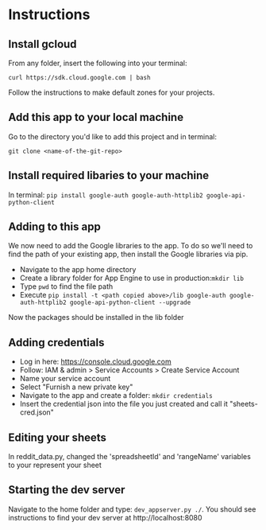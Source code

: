 # Instructions

## Install gcloud

From any folder, insert the following into your terminal:

```curl https://sdk.cloud.google.com | bash```

Follow the instructions to make default zones for your projects.

## Add this app to your local machine

Go to the directory you'd like to add this project and in terminal:

```git clone <name-of-the-git-repo> ```

## Install required libaries to your machine

In terminal: ```pip install google-auth google-auth-httplib2 google-api-python-client```


## Adding to this app

We now need to add the Google libraries to the app. To do so we'll need to find the path of your existing app, then install the Google libraries via pip.

* Navigate to the app home directory
* Create a library folder for App Engine to use in production:```mkdir lib```
* Type ```pwd``` to find the file path
* Execute ```pip install -t <path copied above>/lib google-auth google-auth-httplib2 google-api-python-client --upgrade```

Now the packages should be installed in the lib folder

## Adding credentials

* Log in here: https://console.cloud.google.com
* Follow: IAM & admin > Service Accounts > Create Service Account
* Name your service account
* Select "Furnish a new private key"
* Navigate to the app and create a folder: ```mkdir credentials```
* Insert the credential json into the file you just created and call it "sheets-cred.json"

## Editing your sheets

In reddit_data.py, changed the 'spreadsheetId' and 'rangeName' variables to your represent your sheet


## Starting the dev server

Navigate to the home folder and type: ```dev_appserver.py ./```. You should see instructions to find your dev server at http://localhost:8080


